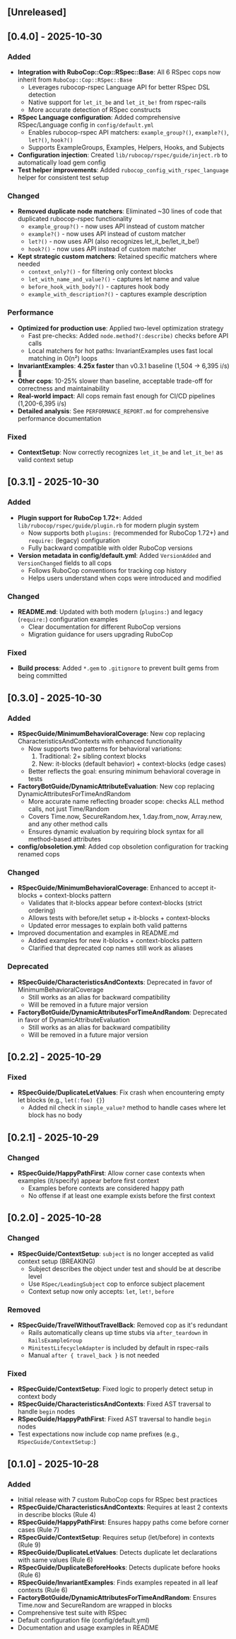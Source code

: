 ## [Unreleased]

## [0.4.0] - 2025-10-30

### Added
- **Integration with RuboCop::Cop::RSpec::Base**: All 6 RSpec cops now inherit from `RuboCop::Cop::RSpec::Base`
  - Leverages rubocop-rspec Language API for better RSpec DSL detection
  - Native support for `let_it_be` and `let_it_be!` from rspec-rails
  - More accurate detection of RSpec constructs
- **RSpec Language configuration**: Added comprehensive RSpec/Language config in `config/default.yml`
  - Enables rubocop-rspec API matchers: `example_group?()`, `example?()`, `let?()`, `hook?()`
  - Supports ExampleGroups, Examples, Helpers, Hooks, and Subjects
- **Configuration injection**: Created `lib/rubocop/rspec/guide/inject.rb` to automatically load gem config
- **Test helper improvements**: Added `rubocop_config_with_rspec_language` helper for consistent test setup

### Changed
- **Removed duplicate node matchers**: Eliminated ~30 lines of code that duplicated rubocop-rspec functionality
  - `example_group?()` - now uses API instead of custom matcher
  - `example?()` - now uses API instead of custom matcher  
  - `let?()` - now uses API (also recognizes let_it_be/let_it_be!)
  - `hook?()` - now uses API instead of custom matcher
- **Kept strategic custom matchers**: Retained specific matchers where needed
  - `context_only?()` - for filtering only context blocks
  - `let_with_name_and_value?()` - captures let name and value
  - `before_hook_with_body?()` - captures hook body
  - `example_with_description?()` - captures example description

### Performance
- **Optimized for production use**: Applied two-level optimization strategy
  - Fast pre-checks: Added `node.method?(:describe)` checks before API calls
  - Local matchers for hot paths: InvariantExamples uses fast local matching in O(n²) loops
- **InvariantExamples**: **4.25x faster** than v0.3.1 baseline (1,504 → 6,395 i/s) 🚀
- **Other cops**: 10-25% slower than baseline, acceptable trade-off for correctness and maintainability
- **Real-world impact**: All cops remain fast enough for CI/CD pipelines (1,200-6,395 i/s)
- **Detailed analysis**: See `PERFORMANCE_REPORT.md` for comprehensive performance documentation

### Fixed
- **ContextSetup**: Now correctly recognizes `let_it_be` and `let_it_be!` as valid context setup

## [0.3.1] - 2025-10-30

### Added
- **Plugin support for RuboCop 1.72+**: Added `lib/rubocop/rspec/guide/plugin.rb` for modern plugin system
  - Now supports both `plugins:` (recommended for RuboCop 1.72+) and `require:` (legacy) configuration
  - Fully backward compatible with older RuboCop versions
- **Version metadata in config/default.yml**: Added `VersionAdded` and `VersionChanged` fields to all cops
  - Follows RuboCop conventions for tracking cop history
  - Helps users understand when cops were introduced and modified

### Changed
- **README.md**: Updated with both modern (`plugins:`) and legacy (`require:`) configuration examples
  - Clear documentation for different RuboCop versions
  - Migration guidance for users upgrading RuboCop

### Fixed
- **Build process**: Added `*.gem` to `.gitignore` to prevent built gems from being committed

## [0.3.0] - 2025-10-30

### Added
- **RSpecGuide/MinimumBehavioralCoverage**: New cop replacing CharacteristicsAndContexts with enhanced functionality
  - Now supports two patterns for behavioral variations:
    1. Traditional: 2+ sibling context blocks
    2. New: it-blocks (default behavior) + context-blocks (edge cases)
  - Better reflects the goal: ensuring minimum behavioral coverage in tests
- **FactoryBotGuide/DynamicAttributeEvaluation**: New cop replacing DynamicAttributesForTimeAndRandom
  - More accurate name reflecting broader scope: checks ALL method calls, not just Time/Random
  - Covers Time.now, SecureRandom.hex, 1.day.from_now, Array.new, and any other method calls
  - Ensures dynamic evaluation by requiring block syntax for all method-based attributes
- **config/obsoletion.yml**: Added cop obsoletion configuration for tracking renamed cops

### Changed
- **RSpecGuide/MinimumBehavioralCoverage**: Enhanced to accept it-blocks + context-blocks pattern
  - Validates that it-blocks appear before context-blocks (strict ordering)
  - Allows tests with before/let setup + it-blocks + context-blocks
  - Updated error messages to explain both valid patterns
- Improved documentation and examples in README.md
  - Added examples for new it-blocks + context-blocks pattern
  - Clarified that deprecated cop names still work as aliases

### Deprecated
- **RSpecGuide/CharacteristicsAndContexts**: Deprecated in favor of MinimumBehavioralCoverage
  - Still works as an alias for backward compatibility
  - Will be removed in a future major version
- **FactoryBotGuide/DynamicAttributesForTimeAndRandom**: Deprecated in favor of DynamicAttributeEvaluation
  - Still works as an alias for backward compatibility
  - Will be removed in a future major version

## [0.2.2] - 2025-10-29

### Fixed
- **RSpecGuide/DuplicateLetValues**: Fix crash when encountering empty let blocks (e.g., `let(:foo) {}`)
  - Added nil check in `simple_value?` method to handle cases where let block has no body

## [0.2.1] - 2025-10-29

### Changed
- **RSpecGuide/HappyPathFirst**: Allow corner case contexts when examples (it/specify) appear before first context
  - Examples before contexts are considered happy path
  - No offense if at least one example exists before the first context

## [0.2.0] - 2025-10-28

### Changed
- **RSpecGuide/ContextSetup**: `subject` is no longer accepted as valid context setup (BREAKING)
  - Subject describes the object under test and should be at describe level
  - Use `RSpec/LeadingSubject` cop to enforce subject placement
  - Context setup now only accepts: `let`, `let!`, `before`

### Removed
- **RSpecGuide/TravelWithoutTravelBack**: Removed cop as it's redundant
  - Rails automatically cleans up time stubs via `after_teardown` in `RailsExampleGroup`
  - `MinitestLifecycleAdapter` is included by default in rspec-rails
  - Manual `after { travel_back }` is not needed

### Fixed
- **RSpecGuide/ContextSetup**: Fixed logic to properly detect setup in context body
- **RSpecGuide/CharacteristicsAndContexts**: Fixed AST traversal to handle `begin` nodes
- **RSpecGuide/HappyPathFirst**: Fixed AST traversal to handle `begin` nodes
- Test expectations now include cop name prefixes (e.g., `RSpecGuide/ContextSetup:`)

## [0.1.0] - 2025-10-28

### Added

- Initial release with 7 custom RuboCop cops for RSpec best practices
- **RSpecGuide/CharacteristicsAndContexts**: Requires at least 2 contexts in describe blocks (Rule 4)
- **RSpecGuide/HappyPathFirst**: Ensures happy paths come before corner cases (Rule 7)
- **RSpecGuide/ContextSetup**: Requires setup (let/before) in contexts (Rule 9)
- **RSpecGuide/DuplicateLetValues**: Detects duplicate let declarations with same values (Rule 6)
- **RSpecGuide/DuplicateBeforeHooks**: Detects duplicate before hooks (Rule 6)
- **RSpecGuide/InvariantExamples**: Finds examples repeated in all leaf contexts (Rule 6)
- **FactoryBotGuide/DynamicAttributesForTimeAndRandom**: Ensures Time.now and SecureRandom are wrapped in blocks
- Comprehensive test suite with RSpec
- Default configuration file (config/default.yml)
- Documentation and usage examples in README
